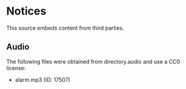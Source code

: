 Notices
=======

This source embeds content from third parties.

Audio
-----

The following files were obtained from directory.audio and use a CC0 license:

 - alarm.mp3 (ID: 17507)
